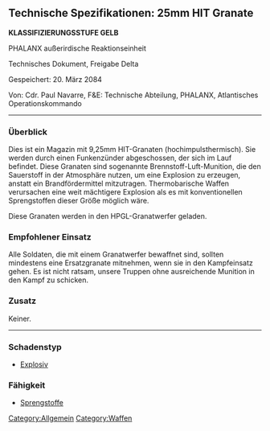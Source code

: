 ## Technische Spezifikationen: 25mm HIT Granate

**KLASSIFIZIERUNGSSTUFE GELB**

PHALANX außerirdische Reaktionseinheit

Technisches Dokument, Freigabe Delta

Gespeichert: 20. März 2084

Von: Cdr. Paul Navarre, F&E: Technische Abteilung, PHALANX, Atlantisches
Operationskommando

------------------------------------------------------------------------

### Überblick

Dies ist ein Magazin mit 9,25mm HIT-Granaten (hochimpulsthermisch). Sie
werden durch einen Funkenzünder abgeschossen, der sich im Lauf befindet.
Diese Granaten sind sogenannte Brennstoff-Luft-Munition, die den
Sauerstoff in der Atmosphäre nutzen, um eine Explosion zu erzeugen,
anstatt ein Brandfördermittel mitzutragen. Thermobarische Waffen
verursachen eine weit mächtigere Explosion als es mit konventionellen
Sprengstoffen dieser Größe möglich wäre.

Diese Granaten werden in den HPGL-Granatwerfer geladen.

### Empfohlener Einsatz

Alle Soldaten, die mit einem Granatwerfer bewaffnet sind, sollten
mindestens eine Ersatzgranate mitnehmen, wenn sie in den Kampfeinsatz
gehen. Es ist nicht ratsam, unsere Truppen ohne ausreichende Munition in
den Kampf zu schicken.

### Zusatz

Keiner.

------------------------------------------------------------------------

### Schadenstyp

- [Explosiv](Schaden/Explosiv "wikilink")

### Fähigkeit

- [Sprengstoffe](Fähigkeiten/Sprengstoffe "wikilink")

[Category:Allgemein](Category:Allgemein "wikilink")
[Category:Waffen](Category:Waffen "wikilink")